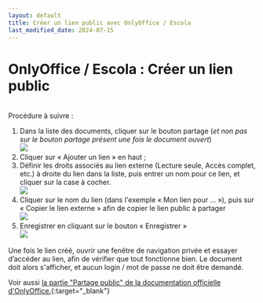 ```yaml
---
layout: default
title: Créer un lien public avec OnlyOffice / Escola
last_modified_date: 2024-07-15
---
```

# OnlyOffice / Escola : Créer un lien public
&nbsp;  
Procédure à suivre :  
1.	Dans la liste des documents, cliquer sur le bouton partage (*et non pas sur le bouton partage présent une fois le document ouvert*)  
 ![](IMG_OnlyOffice%20Escola%20-%20Créer%20un%20lien%20public%201.png)  
2.	Cliquer sur « Ajouter un lien » en haut  ;
3.	Définir les droits associés au lien externe (Lecture seule, Accès complet, etc.) à droite du lien dans la liste, puis entrer un nom pour ce lien, et cliquer sur la case à cocher.  
![](IMG_OnlyOffice%20Escola%20-%20Créer%20un%20lien%20public%202.png)
4.	Cliquer sur le nom du lien (dans l'exemple « Mon lien pour ... »), puis sur « Copier le lien externe » afin de copier le lien public à partager  
 ![](IMG_OnlyOffice%20Escola%20-%20Créer%20un%20lien%20public%203.png)
5.	Enregistrer en cliquant sur le bouton « Enregistrer »  
![](IMG_OnlyOffice%20Escola%20-%20Créer%20un%20lien%20public%204.png)  
  
Une fois le lien créé, ouvrir une fenêtre de navigation privée et essayer d’accéder au lien, afin de vérifier que tout fonctionne bien. Le document doit alors s'afficher, et aucun login / mot de passe ne doit être demandé.  
  
Voir aussi [la partie "Partage public" de la documentation officielle d'OnlyOffice.](https://helpcenter.onlyoffice.com/fr/userguides/groups-guides-documents-share-documents.aspx#step7_block){:target="_blank"}

